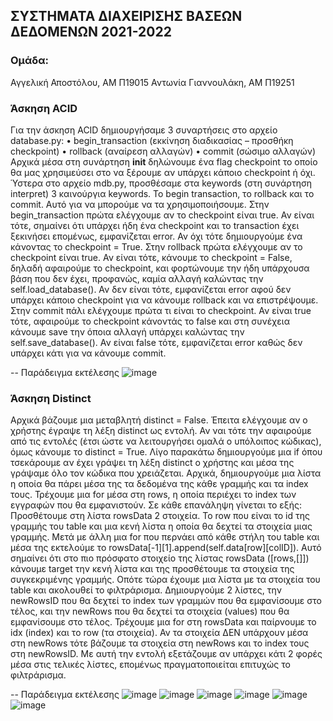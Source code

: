 ## ΣΥΣΤΗΜΑΤΑ ΔΙΑΧΕΙΡΙΣΗΣ ΒΑΣΕΩΝ ΔΕΔΟΜΕΝΩΝ 2021-2022

### Ομάδα:
Αγγελική Αποστόλου, ΑΜ Π19015
Αντωνία Γιαννουλάκη, ΑΜ Π19251

### Άσκηση ACID
Για την άσκηση ACID δημιουργήσαμε 3 συναρτήσεις στο αρχείο database.py:
• begin_transaction (εκκίνηση διαδικασίας – προσθήκη checkpoint)
• rollback (αναίρεση αλλαγών)
• commit (σώσιμο αλλαγών)
Αρχικά μέσα στη συνάρτηση __init__ δηλώνουμε ένα flag checkpoint το οποίο θα μας χρησιμεύσει στο να ξέρουμε αν υπάρχει κάποιο checkpoint ή όχι. Ύστερα στο αρχείο mdb.py, προσθέσαμε στα keywords (στη συνάρτηση interpret) 3 καινούργια keywords. Το begin transaction, το rollback και το commit. Αυτό για να μπορούμε να τα χρησιμοποιήσουμε.
Στην begin_transaction πρώτα ελέγχουμε αν το checkpoint είναι true. Αν είναι τότε, σημαίνει ότι υπάρχει ήδη ένα checkpoint και το transaction έχει ξεκινήσει επομένως, εμφανίζεται error. Αν όχι τότε δημιουργούμε ένα κάνοντας το checkpoint = True.
Στην rollback πρώτα ελέγχουμε αν το checkpoint είναι true. Αν είναι τότε, κάνουμε το checkpoint = False, δηλαδή αφαιρούμε το checkpoint, και φορτώνουμε την ήδη υπάρχουσα βάση που δεν έχει, προφανώς, καμία αλλαγή καλώντας την self.load_database(). Αν δεν είναι τότε, εμφανίζεται error αφού δεν υπάρχει κάποιο checkpoint για να κάνουμε rollback και να επιστρέψουμε.
Στην commit πάλι ελέγχουμε πρώτα τι είναι το checkpoint. Αν είναι true τότε, αφαιρούμε το checkpoint κάνοντάς το false και στη συνέχεια κάνουμε save την όποια αλλαγή υπάρχει καλώντας την self.save_database(). Αν είναι false τότε, εμφανίζεται error καθώς δεν υπάρχει κάτι για να κάνουμε commit.

-- Παράδειγμα εκτέλεσης
![image](https://github.com/apostolouagg/miniDB/assets/61296853/720ee72c-5e23-4a30-9e1a-7fedaffc618e)

### Άσκηση Distinct
Αρχικά βάζουμε μια μεταβλητή distinct = False. Έπειτα ελέγχουμε αν ο χρήστης έγραψε τη λέξη distinct ως εντολή. Αν ναι τότε την αφαιρούμε από τις εντολές (έτσι ώστε να λειτουργήσει ομαλά ο υπόλοιπος κώδικας), όμως κάνουμε το distinct = True.
Λίγο παρακάτω δημιουργούμε μια if όπου τσεκάρουμε αν έχει γράψει τη λέξη distinct ο χρήστης και μέσα της γράψαμε όλο τον κώδικα που χρειάζεται.
Αρχικά, δημιουργούμε μια λίστα η οποία θα πάρει μέσα της τα δεδομένα της κάθε γραμμής και τα index τους. Τρέχουμε μια for μέσα στη rows, η οποία περιέχει το index των εγγραφών που θα εμφανιστούν. Σε κάθε επανάληψη γίνεται το εξής:
Προσθέτουμε στη λίστα rowsData 2 στοιχεία. Το row που είναι το id της γραμμής του table και μια κενή λίστα η οποία θα δεχτεί τα στοιχεία μιας γραμμής.
Μετά με άλλη μια for που περνάει από κάθε στήλη του table και μέσα της εκτελούμε το rowsData[-1][1].append(self.data[row][colID]).
Αυτό σημαίνει ότι στο πιο πρόσφατο στοιχείο της λίστας rowsData ([rows,[]]) κάνουμε target την κενή λίστα και της προσθέτουμε τα στοιχεία της συγκεκριμένης γραμμής.
Οπότε τώρα έχουμε μια λίστα με τα στοιχεία του table και ακολουθεί το φιλτράρισμα.
Δημιουργούμε 2 λίστες, την newRowsID που θα δεχτεί το index των γραμμών που θα εμφανίσουμε στο τέλος, και την newRows που θα δεχτεί τα στοιχεία (values) που θα εμφανίσουμε στο τέλος.
Τρέχουμε μια for στη rowsData και παίρνουμε το idx (index) και το row (τα στοιχεία). Αν τα στοιχεία ΔΕΝ υπάρχουν μέσα στη newRows τότε βάζουμε τα στοιχεία στη newRows και το index τους στη newRowsID. Με αυτή την εντολή εξετάζουμε αν υπάρχει κάτι 2 φορές μέσα στις τελικές λίστες, επομένως πραγματοποιείται επιτυχώς το φιλτράρισμα.

-- Παράδειγμα εκτέλεσης
![image](https://github.com/apostolouagg/miniDB/assets/61296853/5b3cd087-4c3e-4803-8d96-a787ac7c77c0)
![image](https://github.com/apostolouagg/miniDB/assets/61296853/19746fb9-a92c-4ce3-b25a-f7ea61ece1e4)
![image](https://github.com/apostolouagg/miniDB/assets/61296853/d541986e-456c-41c4-a715-773b5e8bc997)
![image](https://github.com/apostolouagg/miniDB/assets/61296853/fb86cbcf-509c-4304-a949-62721f053b39)
![image](https://github.com/apostolouagg/miniDB/assets/61296853/337f03a6-8e1f-4f52-a8a7-abbc031c3e9b)
![image](https://github.com/apostolouagg/miniDB/assets/61296853/0805c057-1404-4e64-a035-0878672e0332)
